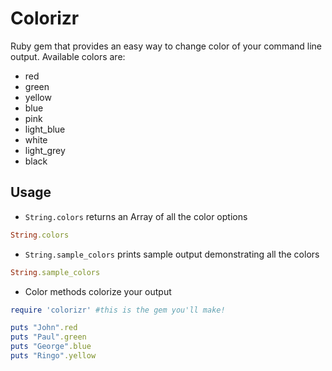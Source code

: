# Colorizr
Ruby gem that provides an easy way to change color of your command line output.
Available colors are:

* red
* green
* yellow
* blue
* pink
* light_blue
* white
* light_grey
* black

## Usage
- ```String.colors``` returns an Array of all the color options
```ruby
String.colors
```

- ```String.sample_colors``` prints sample output demonstrating all the colors
```ruby
String.sample_colors
```

- Color methods colorize your output
```ruby
require 'colorizr' #this is the gem you'll make!

puts "John".red
puts "Paul".green
puts "George".blue
puts "Ringo".yellow
```
